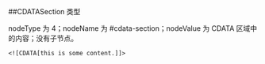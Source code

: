 ##CDATASection 类型

nodeType 为 4；nodeName 为 #cdata-section；nodeValue 为 CDATA 区域中的内容；没有子节点。

    <![CDATA[this is some content.]]>

